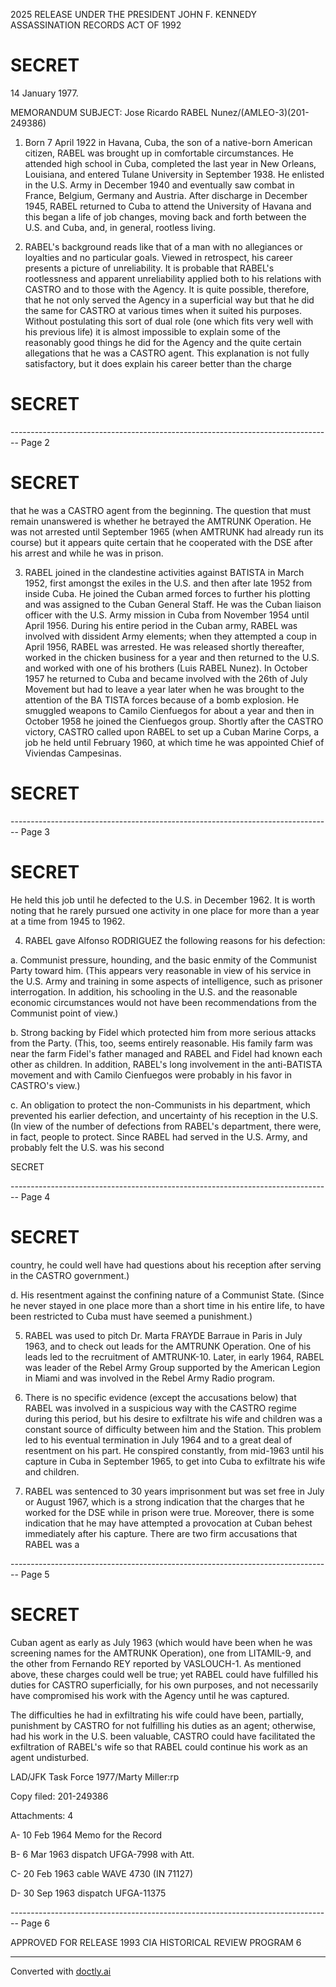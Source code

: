 2025 RELEASE UNDER THE PRESIDENT JOHN F. KENNEDY ASSASSINATION RECORDS ACT OF 1992

# SECRET

14 January 1977.

MEMORANDUM
SUBJECT: Jose Ricardo RABEL Nunez/(AMLEO-3)(201-249386)

1. Born 7 April 1922 in Havana, Cuba, the son of a native-born American citizen, RABEL was brought up in comfortable circumstances. He attended high school in Cuba, completed the last year in New Orleans, Louisiana, and entered Tulane University in September 1938. He enlisted in the U.S. Army in December 1940 and eventually saw combat in France, Belgium, Germany and Austria. After discharge in December 1945, RABEL returned to Cuba to attend the University of Havana and this began a life of job changes, moving back and forth between the U.S. and Cuba, and, in general, rootless living.

2. RABEL's background reads like that of a man with no allegiances or loyalties and no particular goals. Viewed in retrospect, his career presents a picture of unreliability. It is probable that RABEL's rootlessness and apparent unreliability applied both to his relations with CASTRO and to those with the Agency. It is quite possible, therefore, that he not only served the Agency in a superficial way but that he did the same for CASTRO at various times when it suited his purposes. Without postulating this sort of dual role (one which fits very well with his previous life) it is almost impossible to explain some of the reasonably good things he did for the Agency and the quite certain allegations that he was a CASTRO agent. This explanation is not fully satisfactory, but it does explain his career better than the charge

# SECRET


-------------------------------------------------------------------------------- Page 2

# SECRET

that he was a CASTRO agent from the beginning. The question that must remain unanswered is whether he betrayed the AMTRUNK Operation. He was not arrested until September 1965 (when AMTRUNK had already run its course) but it appears quite certain that he cooperated with the DSE after his arrest and while he was in prison.

3. RABEL joined in the clandestine activities against BATISTA in March 1952, first amongst the exiles in the U.S. and then after late 1952 from inside Cuba. He joined the Cuban armed forces to further his plotting and was assigned to the Cuban General Staff. He was the Cuban liaison officer with the U.S. Army mission in Cuba from November 1954 until April 1956. During his entire period in the Cuban army, RABEL was involved with dissident Army elements; when they attempted a coup in April 1956, RABEL was arrested. He was released shortly thereafter, worked in the chicken business for a year and then returned to the U.S. and worked with one of his brothers (Luis RABEL Nunez). In October 1957 he returned to Cuba and became involved with the 26th of July Movement but had to leave a year later when he was brought to the attention of the BA TISTA forces because of a bomb explosion. He smuggled weapons to Camilo Cienfuegos for about a year and then in October 1958 he joined the Cienfuegos group. Shortly after the CASTRO victory, CASTRO called upon RABEL to set up a Cuban Marine Corps, a job he held until February 1960, at which time he was appointed Chief of Viviendas Campesinas.

# SECRET


-------------------------------------------------------------------------------- Page 3

# SECRET

He held this job until he defected to the U.S. in December 1962. It is worth noting that he rarely pursued one activity in one place for more than a year at a time from 1945 to 1962.

4. RABEL gave Alfonso RODRIGUEZ the following reasons for his defection:

a. Communist pressure, hounding, and the basic enmity of the Communist Party toward him. (This appears very reasonable in view of his service in the U.S. Army and training in some aspects of intelligence, such as prisoner interrogation. In addition, his schooling in the U.S. and the reasonable economic circumstances would not have been recommendations from the Communist point of view.)

b. Strong backing by Fidel which protected him from more serious attacks from the Party. (This, too, seems entirely reasonable. His family farm was near the farm Fidel's father managed and RABEL and Fidel had known each other as children. In addition, RABEL's long involvement in the anti-BATISTA movement and with Camilo Cienfuegos were probably in his favor in CASTRO's view.)

c. An obligation to protect the non-Communists in his department, which prevented his earlier defection, and uncertainty of his reception in the U.S. (In view of the number of defections from RABEL's department, there were, in fact, people to protect. Since RABEL had served in the U.S. Army, and probably felt the U.S. was his second

SECRET


-------------------------------------------------------------------------------- Page 4

# SECRET

country, he could well have had questions about his reception after serving in the CASTRO government.)

d. His resentment against the confining nature of a Communist State. (Since he never stayed in one place more than a short time in his entire life, to have been restricted to Cuba must have seemed a punishment.)

5. RABEL was used to pitch Dr. Marta FRAYDE Barraue in Paris in July 1963, and to check out leads for the AMTRUNK Operation. One of his leads led to the recruitment of AMTRUNK-10. Later, in early 1964, RABEL was leader of the Rebel Army Group supported by the American Legion in Miami and was involved in the Rebel Army Radio program.

6. There is no specific evidence (except the accusations below) that RABEL was involved in a suspicious way with the CASTRO regime during this period, but his desire to exfiltrate his wife and children was a constant source of difficulty between him and the Station. This problem led to his eventual termination in July 1964 and to a great deal of resentment on his part. He conspired constantly, from mid-1963 until his capture in Cuba in September 1965, to get into Cuba to exfiltrate his wife and children.

7. RABEL was sentenced to 30 years imprisonment but was set free in July or August 1967, which is a strong indication that the charges that he worked for the DSE while in prison were true. Moreover, there is some indication that he may have attempted a provocation at Cuban behest immediately after his capture. There are two firm accusations that RABEL was a


-------------------------------------------------------------------------------- Page 5

# SECRET

Cuban agent as early as July 1963 (which would have been when he was screening names for the AMTRUNK Operation), one from LITAMIL-9, and the other from Fernando REY reported by VASLOUCH-1. As mentioned above, these charges could well be true; yet RABEL could have fulfilled his duties for CASTRO superficially, for his own purposes, and not necessarily have compromised his work with the Agency until he was captured.

The difficulties he had in exfiltrating his wife could have been, partially, punishment by CASTRO for not fulfilling his duties as an agent; otherwise, had his work in the U.S. been valuable, CASTRO could have facilitated the exfiltration of RABEL's wife so that RABEL could continue his work as an agent undisturbed.

LAD/JFK Task Force 1977/Marty Miller:rp

Copy filed: 201-249386

Attachments: 4

A- 10 Feb 1964 Memo for the Record

B- 6 Mar 1963 dispatch UFGA-7998 with Att.

C- 20 Feb 1963 cable WAVE 4730 (IN 71127)

D- 30 Sep 1963 dispatch UFGA-11375


-------------------------------------------------------------------------------- Page 6

APPROVED FOR RELEASE 1993
CIA HISTORICAL REVIEW PROGRAM
6


---
Converted with [doctly.ai](https://doctly.ai)